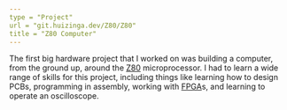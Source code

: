 ```yaml
---
type = "Project"
url = "git.huizinga.dev/Z80/Z80"
title = "Z80 Computer"
---
```


The first big hardware project that I worked on was building a computer, from the ground up, around the [Z80] microprocessor.
I had to learn a wide range of skills for this project, including things like learning how to design PCBs, programming in assembly, working with [FPGA]s, and learning to operate an oscilloscope.

[Z80]: https://en.wikipedia.org/wiki/Zilog_Z80
[FPGA]: https://en.wikipeida.org/wiki/Field-programmable_gate_array
